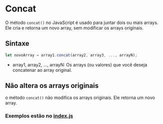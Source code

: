 # Concat
O método `concat()` no JavaScript é usado para juntar dois ou mais arrays. Ele cria e retorna um novo array, sem modificar os arrays originais.

## Sintaxe
```js
let novoArray = array1.concat(array2, array3, ..., arrayN);
```

- array1, array2, ..., arrayN: Os arrays (ou valores) que você deseja concatenar ao array original.

## Não altera os arrays originais
o método `concat()` não modifica os arrays originais. Ele retorna um novo array.

### Exemplos estão no [index.js](https://github.com/LauraBarauna/UdemyJsTypeScriptFullStack/blob/main/curso-js-ts/arrays/concat/index.js) 
